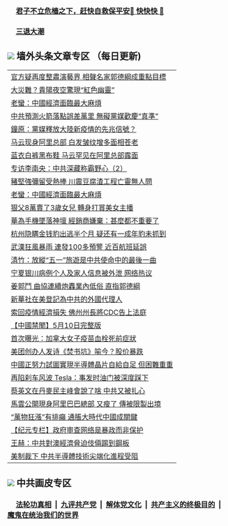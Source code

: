 
 ### &nbsp;&nbsp;&nbsp;&nbsp; [君子不立危樯之下，赶快自救保平安🍎 快快快 📩](https://github.com/pwgy/td/blob/master/README.md)

 ### &nbsp;&nbsp;&nbsp;&nbsp; [三退大潮](https://ww3.xkide.work/?key=zuuelqyfglsfjmgm&pin=65881581&ag=ogQuit&from=pw2) 

## <img src="https://img.icons8.com/cute-clipart/2x/circled-right.png"> 墙外头条文章专区 （每日更新)

<Table>
<tr><td colspan="2" align="left"><a href="https://www.cheuw.work/?name=c1412824&key=xjlmmnuoyljaexbs&from=pw2">官方疑再度整肅演藝界 相聲名家郭德綱成重點目標
</a></td></tr>
<tr><td colspan="2" align="left"><a href="https://www.cheuw.work/?name=c1412779&key=xjlmmnuoyljaexbs&from=pw2">大災難？貴陽夜空驚現“紅色幽靈”
</a></td></tr>
<tr><td colspan="2" align="left"><a href="https://www.cheuw.work/?name=c1412783&key=xjlmmnuoyljaexbs&from=pw2">老蠻：中國經濟面臨最大麻煩
</a></td></tr>
<tr><td colspan="2" align="left"><a href="https://www.cheuw.work/?name=c1412811&key=xjlmmnuoyljaexbs&from=pw2">中共預測火箭落點誤差萬里 無礙黨媒歡慶“真準”
</a></td></tr>
<tr><td colspan="2" align="left"><a href="https://www.cheuw.work/?name=c1412721&key=xjlmmnuoyljaexbs&from=pw2">鐘原：黨媒釋放大陸新疫情的先兆信號？
</a></td></tr>
<tr><td colspan="2" align="left"><a href="https://www.cheuw.work/?name=c1412847&key=xjlmmnuoyljaexbs&from=pw2">马云现身阿里总部 白发皱纹增多面相苍老</a></td></tr>
<tr><td colspan="2" align="left"><a href="https://www.cheuw.work/?name=c1412872&key=xjlmmnuoyljaexbs&from=pw2">蓝衣白裤黑布鞋 马云罕见在阿里总部露面</a></td></tr>
<tr><td colspan="2" align="left"><a href="https://www.cheuw.work/?name=c1412869&key=xjlmmnuoyljaexbs&from=pw2">专访李南央：中共深藏称霸野心（2）</a></td></tr>
<tr><td colspan="2" align="left"><a href="https://www.cheuw.work/?name=c1412812&key=xjlmmnuoyljaexbs&from=pw2">豬堅強彌留受熱捧 川震豆腐渣工程亡靈無人問
</a></td></tr>
<tr><td colspan="2" align="left"><a href="https://www.cheuw.work/?name=c1412696&key=xjlmmnuoyljaexbs&from=pw2">老蠻：中國經濟面臨最大麻煩
</a></td></tr>
<tr><td colspan="2" align="left"><a href="https://www.cheuw.work/?name=c1412825&key=xjlmmnuoyljaexbs&from=pw2">狠父8萬賣了3歲女兒 轉身打賞美女主播
</a></td></tr>
<tr><td colspan="2" align="left"><a href="https://www.cheuw.work/?name=c1412704&key=xjlmmnuoyljaexbs&from=pw2">華為手機墜落神壇 經銷商嫌棄：甚麼都不重要了
</a></td></tr>
<tr><td colspan="2" align="left"><a href="https://www.cheuw.work/?name=c1412846&key=xjlmmnuoyljaexbs&from=pw2">杭州隐瞒金钱豹出逃半个月 疑还有一成年豹未抓到</a></td></tr>
<tr><td colspan="2" align="left"><a href="https://www.cheuw.work/?name=c1412778&key=xjlmmnuoyljaexbs&from=pw2">武漢狂風暴雨 連發100多預警 近百航班延誤
</a></td></tr>
<tr><td colspan="2" align="left"><a href="https://www.cheuw.work/?name=c1412768&key=xjlmmnuoyljaexbs&from=pw2">清竹：放縱“五一”旅遊是中共使命中的最後一曲
</a></td></tr>
<tr><td colspan="2" align="left"><a href="https://www.cheuw.work/?name=c1412871&key=xjlmmnuoyljaexbs&from=pw2">宁夏银川病例个人及家人信息被外泄 网络热议</a></td></tr>
<tr><td colspan="2" align="left"><a href="https://www.cheuw.work/?name=c1412718&key=xjlmmnuoyljaexbs&from=pw2">姜郭鬥 曲協連續炮轟業內低俗 直指郭德綱
</a></td></tr>
<tr><td colspan="2" align="left"><a href="https://www.cheuw.work/?name=c1412786&key=xjlmmnuoyljaexbs&from=pw2">新華社在美登記為中共的外國代理人
</a></td></tr>
<tr><td colspan="2" align="left"><a href="https://www.cheuw.work/?name=c1412829&key=xjlmmnuoyljaexbs&from=pw2">索回疫情經濟損失 佛州州長將CDC告上法庭
</a></td></tr>
<tr><td colspan="2" align="left"><a href="https://www.cheuw.work/?name=c1412695&key=xjlmmnuoyljaexbs&from=pw2">【中國禁聞】5月10日完整版
</a></td></tr>
<tr><td colspan="2" align="left"><a href="https://www.cheuw.work/?name=c1412782&key=xjlmmnuoyljaexbs&from=pw2">首次曝光：加拿大女子疫苗血栓死前症狀
</a></td></tr>
<tr><td colspan="2" align="left"><a href="https://www.cheuw.work/?name=c1412870&key=xjlmmnuoyljaexbs&from=pw2">美团创办人发诗《焚书坑》喻今？股价暴跌</a></td></tr>
<tr><td colspan="2" align="left"><a href="https://www.cheuw.work/?name=c1412707&key=xjlmmnuoyljaexbs&from=pw2">中國正努力試圖實現半導體晶片自給自足 但困難重重
</a></td></tr>
<tr><td colspan="2" align="left"><a href="https://www.cheuw.work/?name=c1412856&key=xjlmmnuoyljaexbs&from=pw2">再陷刹车风波 Tesla：事发时油门被深度踩下</a></td></tr>
<tr><td colspan="2" align="left"><a href="https://www.cheuw.work/?name=c1412701&key=xjlmmnuoyljaexbs&from=pw2">蔡英文在丹麥民主峰會說了啥 中共又被扎心
</a></td></tr>
<tr><td colspan="2" align="left"><a href="https://www.cheuw.work/?name=c1412706&key=xjlmmnuoyljaexbs&from=pw2">馬雲公開現身阿里巴巴總部 又瘦了 傳被限製出境
</a></td></tr>
<tr><td colspan="2" align="left"><a href="https://www.cheuw.work/?name=c1412703&key=xjlmmnuoyljaexbs&from=pw2">“萬物狂漲”有排癲 通脹大時代中國成關鍵
</a></td></tr>
<tr><td colspan="2" align="left"><a href="https://www.cheuw.work/?name=c1412858&key=xjlmmnuoyljaexbs&from=pw2">【纪元专栏】政府审查网络是暴政而非保护</a></td></tr>
<tr><td colspan="2" align="left"><a href="https://www.cheuw.work/?name=c1412743&key=xjlmmnuoyljaexbs&from=pw2">王赫：中共對澳經濟脅迫伎倆踢到鋼板
</a></td></tr>
<tr><td colspan="2" align="left"><a href="https://www.cheuw.work/?name=c1412719&key=xjlmmnuoyljaexbs&from=pw2">美制裁下 中共半導體技術尖端化進程受阻
</a></td></tr>
 </Table>

 ## <img src="https://img.icons8.com/cute-clipart/2x/circled-right.png"> 中共画皮专区
 ### &nbsp;&nbsp;&nbsp;&nbsp; [法轮功真相](https://github.com/begood0513/basic/blob/master/README.md) &nbsp;|&nbsp; [九评共产党](https://github.com/begood0513/9ping.md/blob/master/README.md) &nbsp;|&nbsp; [解体党文化](https://github.com/begood0513/jtdwh.md/blob/master/README.md)   &nbsp;|&nbsp; [共产主义的终极目的](https://github.com/begood0513/gczydzjmd.md/blob/master/README.md) &nbsp;|&nbsp; [魔鬼在统治我们的世界](https://github.com/begood0513/gczydzjmd.md/blob/master/README.md) 
